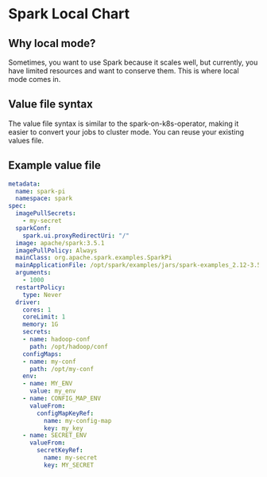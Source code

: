 # Spark Local Chart
## Why local mode?
Sometimes, you want to use Spark because it scales well, but currently, you have limited resources and want to conserve them. This is where local mode comes in.
## Value file syntax 
The value file syntax is similar to the spark-on-k8s-operator, making it easier to convert your jobs to cluster mode. You can reuse your existing values file.

## Example value file

````yaml
metadata:
  name: spark-pi
  namespace: spark
spec:
  imagePullSecrets:
    - my-secret
  sparkConf:
    spark.ui.proxyRedirectUri: "/"
  image: apache/spark:3.5.1
  imagePullPolicy: Always
  mainClass: org.apache.spark.examples.SparkPi
  mainApplicationFile: /opt/spark/examples/jars/spark-examples_2.12-3.5.1.jar
  arguments:
    - 1000
  restartPolicy:
    type: Never
  driver:
    cores: 1
    coreLimit: 1
    memory: 1G
    secrets:
    - name: hadoop-conf
      path: /opt/hadoop/conf
    configMaps:
    - name: my-conf
      path: /opt/my-conf
    env:
    - name: MY_ENV
      value: my_env
    - name: CONFIG_MAP_ENV
      valueFrom:
        configMapKeyRef:
          name: my-config-map
          key: my_key
    - name: SECRET_ENV
      valueFrom:
        secretKeyRef:
          name: my-secret
          key: MY_SECRET
````
